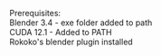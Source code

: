 Prerequisites:\
Blender 3.4 - exe folder added to path\
CUDA 12.1 - Added to PATH\
Rokoko's blender plugin installed
